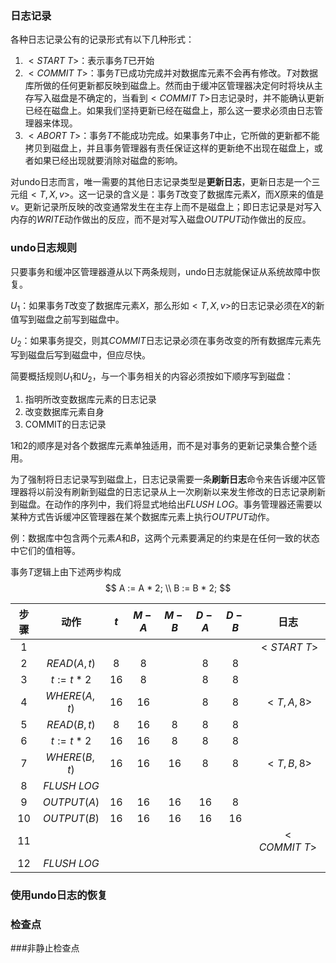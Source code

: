 ### 日志记录

各种日志记录公有的记录形式有以下几种形式：

1. $<START \ T>$：表示事务$T$已开始
2. $<COMMIT \ T>$：事务$T$已成功完成并对数据库元素不会再有修改。$T$对数据库所做的任何更新都反映到磁盘上。然而由于缓冲区管理器决定何时将块从主存写入磁盘是不确定的，当看到$<COMMIT\ T>$日志记录时，并不能确认更新已经在磁盘上。如果我们坚持更新已经在磁盘上，那么这一要求必须由日志管理器来体现。
3. $<ABORT\ T>$：事务$T$不能成功完成。如果事务$T$中止，它所做的更新都不能拷贝到磁盘上，并且事务管理器有责任保证这样的更新绝不出现在磁盘上，或者如果已经出现就要消除对磁盘的影响。

对undo日志而言，唯一需要的其他日志记录类型是**更新日志**，更新日志是一个三元组$<T, X, v>$。这一记录的含义是：事务$T$改变了数据库元素$X$，而$X$原来的值是$v$。更新记录所反映的改变通常发生在主存上而不是磁盘上；即日志记录是对写入内存的$WRITE$动作做出的反应，而不是对写入磁盘$OUTPUT$动作做出的反应。

### undo日志规则

只要事务和缓冲区管理器遵从以下两条规则，undo日志就能保证从系统故障中恢复。

$U_1$：如果事务$T$改变了数据库元素$X$，那么形如$<T, X, v>$的日志记录必须在$X$的新值写到磁盘之前写到磁盘中。

$U_2$：如果事务提交，则其$COMMIT$日志记录必须在事务改变的所有数据库元素先写到磁盘后写到磁盘中，但应尽快。

简要概括规则$U_1$和$U_2$，与一个事务相关的内容必须按如下顺序写到磁盘：

1. 指明所改变数据库元素的日志记录
2. 改变数据库元素自身
3. COMMIT的日志记录

1和2的顺序是对各个数据库元素单独适用，而不是对事务的更新记录集合整个适用。

为了强制将日志记录写到磁盘上，日志记录需要一条**刷新日志**命令来告诉缓冲区管理器将以前没有刷新到磁盘的日志记录从上一次刷新以来发生修改的日志记录刷新到磁盘。在动作的序列中，我们将显式地给出$FLUSH\ LOG$。事务管理器还需要以某种方式告诉缓冲区管理器在某个数据库元素上执行$OUTPUT$动作。

例：数据库中包含两个元素$A$和$B$，这两个元素要满足的约束是在任何一致的状态中它们的值相等。

事务$T$逻辑上由下述两步构成
$$
A := A * 2; \\
B := B * 2;
$$

| 步骤 |     动作      | $t$  | $M-A$ | $M-B$ | $D-A$ | $D-B$ |     日志      |
| :--: | :-----------: | :--: | :---: | :---: | :---: | :---: | :-----------: |
| $1$  |               |      |       |       |       |       | $<START\ T>$  |
| $2$  | $READ(A, t)$  | $8$  |  $8$  |       |  $8$  |  $8$  |               |
| $3$  | $t := t * 2$  | $16$ |  $8$  |       |  $8$  |  $8$  |               |
| $4$  | $WHERE(A, t)$ | $16$ | $16$  |       |  $8$  |  $8$  |  $<T, A, 8>$  |
| $5$  | $READ(B, t)$  | $8$  | $16$  |  $8$  |  $8$  |  $8$  |               |
| $6$  | $t := t * 2$  | $16$ | $16$  |  $8$  |  $8$  |  $8$  |               |
| $7$  | $WHERE(B, t)$ | $16$ | $16$  | $16$  |  $8$  |  $8$  |  $<T, B, 8>$  |
| $8$  | $FLUSH\ LOG$  |      |       |       |       |       |               |
| $9$  |  $OUTPUT(A)$  | $16$ | $16$  | $16$  | $16$  |  $8$  |               |
| $10$ |  $OUTPUT(B)$  | $16$ | $16$  | $16$  | $16$  | $16$  |               |
| $11$ |               |      |       |       |       |       | $<COMMIT\ T>$ |
| $12$ | $FLUSH\ LOG$  |      |       |       |       |       |               |

### 使用undo日志的恢复



### 检查点



###非静止检查点